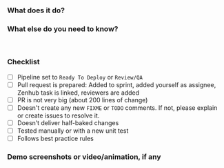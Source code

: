 ### What does it do?


### What else do you need to know?
 
### Checklist
- [ ] Pipeline set to `Ready To Deploy` or `Review/QA`
- [ ] Pull request is prepared: Added to sprint, added yourself as assignee, Zenhub task is linked, reviewers are added
- [ ] PR is not very big (about 200 lines of change)
- [ ] Doesn't create any new `FIXME` or `TODO` comments. If not, please explain or create issues to resolve it.
- [ ] Doesn’t deliver half-baked changes
- [ ] Tested manually or with a new unit test
- [ ] Follows best practice rules

### Demo screenshots or video/animation, if any

